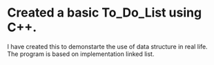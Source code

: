 # Created a  basic To_Do_List using C++.
I have created this to demonstarte the use of data structure in real life. <br/>
The program is based on implementation linked list.

